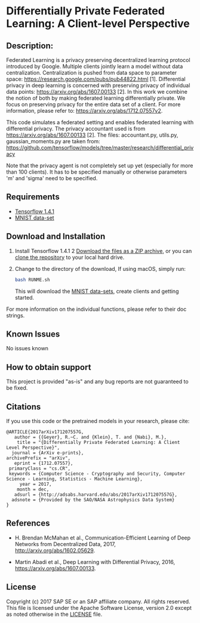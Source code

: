 # Differentially Private Federated Learning: A Client-level Perspective

## Description:
Federated Learning is a privacy preserving decentralized learning protocol introduced by Google. Multiple clients jointly learn a model without data centralization. Centralization is pushed from data space to parameter space: https://research.google.com/pubs/pub44822.html [1].
Differential privacy in deep learning is concerned with preserving privacy of individual data points: https://arxiv.org/abs/1607.00133 [2].
In this work we combine the notion of both by making federated learning differentially private. We focus on preserving privacy for the entire data set of a client. For more information, please refer to: https://arxiv.org/abs/1712.07557v2.

This code simulates a federated setting and enables federated learning with differential privacy. The privacy accountant used is from https://arxiv.org/abs/1607.00133 [2]. The files: accountant.py, utils.py, gaussian_moments.py are taken from: https://github.com/tensorflow/models/tree/master/research/differential_privacy

Note that the privacy agent is not completely set up yet (especially for more than 100 clients). It has to be specified manually or otherwise parameters 'm' and 'sigma' need to be specified.

## Requirements
- [Tensorflow 1.4.1](https://www.tensorflow.org/)
- [MNIST data-set](http://yann.lecun.com/exdb/mnist/)

## Download and Installation
1. Install Tensorflow 1.4.1
2  [Download the files as a ZIP archive](https://github.com/SAP-samples/machine-learning-diff-private-federated-learning.git), or you can [clone the repository](https://help.github.com/articles/cloning-a-repository/) to your local hard drive.

3. Change to the directory of the download, If using macOS, simply run: 
    ```bash
    bash RUNME.sh
    ```
    This will download the [MNIST data-sets](http://yann.lecun.com/exdb/mnist/), create clients and getting started. 
    
For more information on the individual functions, please refer to their doc strings.  

## Known Issues
No issues known


## How to obtain support
This project is provided "as-is" and any bug reports are not guaranteed to be fixed.


## Citations
If you use this code or the pretrained models in your research,
please cite:

```
@ARTICLE{2017arXiv171207557G,
   author = {{Geyer}, R.~C. and {Klein}, T. and {Nabi}, M.},
    title = "{Differentially Private Federated Learning: A Client Level Perspective}",
  journal = {ArXiv e-prints},
archivePrefix = "arXiv",
   eprint = {1712.07557},
 primaryClass = "cs.CR",
 keywords = {Computer Science - Cryptography and Security, Computer Science - Learning, Statistics - Machine Learning},
     year = 2017,
    month = dec,
   adsurl = {http://adsabs.harvard.edu/abs/2017arXiv171207557G},
  adsnote = {Provided by the SAO/NASA Astrophysics Data System}
}
```

## References
- H. Brendan McMahan et al., Communication-Efficient Learning of Deep Networks from Decentralized Data, 2017, http://arxiv.org/abs/1602.05629.

- Martin Abadi et al., Deep Learning with Differential Privacy, 2016, https://arxiv.org/abs/1607.00133.


## License

Copyright (c) 2017 SAP SE or an SAP affiliate company. All rights reserved. This file is licensed under the Apache Software License, version 2.0 except as noted otherwise in the [LICENSE](/LICENSE) file.
